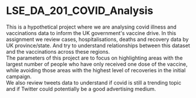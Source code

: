 # LSE_DA_201_COVID_Analysis
This is a hypothetical project where we are analysing covid illness and vaccinations data to inform the UK government's vaccine drive. In this assignment we review cases, hospitalisations, deaths and recovery data by UK province/state.  And try to understand relationships between this dataset and the vaccinations across these regions.  
The parameters of this project are to focus on highlighting areas with the largest number of people who have only received one dose of the vaccine, while avoiding those areas with the highest level of recoveries in the initial campaign.  
We also review tweets data to understand if covid is still a trending topic and if Twitter could potentially be a good advertising medium.
